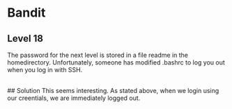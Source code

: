 # Bandit

## Level 18
The password for the next level is stored in a file readme in the homedirectory. Unfortunately, someone has modified .bashrc to log you out when you log in with SSH.

<br/>
## Solution
This seems interesting. As stated above, when we login using our creentials, we are immediately logged out.

